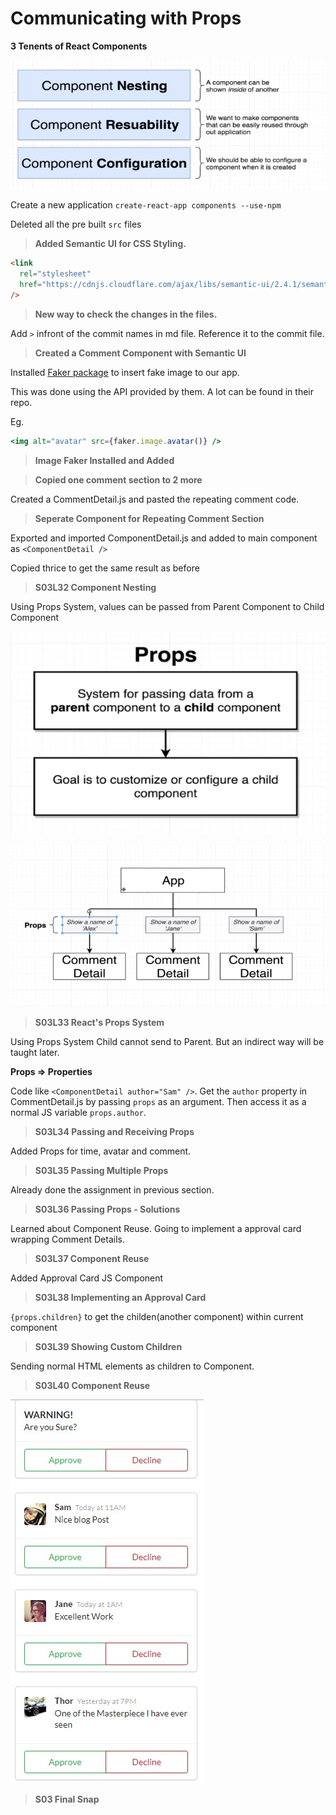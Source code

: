 # Communicating with Props

**3 Tenents of React Components**

![3 Tenents of React Components](../assets/MRR01.PNG)

Create a new application `create-react-app components --use-npm`

Deleted all the pre built `src` files

> **Added Semantic UI for CSS Styling.**

```html
<link
  rel="stylesheet"
  href="https://cdnjs.cloudflare.com/ajax/libs/semantic-ui/2.4.1/semantic.min.css"
/>
```

> **New way to check the changes in the files.**

Add `>` infront of the commit names in md file. Reference it to the commit file.

> **Created a Comment Component with Semantic UI**

Installed [Faker package](https://github.com/marak/Faker.js/) to insert fake image to our app.

This was done using the API provided by them. A lot can be found in their repo.

Eg.

```jsx
<img alt="avatar" src={faker.image.avatar()} />
```

> **Image Faker Installed and Added**

> **Copied one comment section to 2 more**

Created a CommentDetail.js and pasted the repeating comment code.

> **Seperate Component for Repeating Comment Section**

Exported and imported ComponentDetail.js and added to main component as `<ComponentDetail />`

Copied thrice to get the same result as before

> **S03L32 Component Nesting**

Using Props System, values can be passed from Parent Component to Child Component

![3 Tenents of React Components](../assets/MRR02.PNG)

![3 Tenents of React Components](../assets/MRR03.PNG)

> **S03L33 React's Props System**

Using Props System Child cannot send to Parent. But an indirect way will be taught later.

**Props => Properties**

Code like `<ComponentDetail author="Sam" />`.
Get the `author` property in CommentDetail.js by passing `props` as an argument.
Then access it as a normal JS variable `props.author`.

> **S03L34 Passing and Receiving Props**

Added Props for time, avatar and comment.

> **S03L35 Passing Multiple Props**

Already done the assignment in previous section.

> **S03L36 Passing Props - Solutions**

Learned about Component Reuse.
Going to implement a approval card wrapping Comment Details.

> **S03L37 Component Reuse**

Added Approval Card JS Component

> **S03L38 Implementing an Approval Card**

`{props.children}` to get the childen(another component) within current component

> **S03L39 Showing Custom Children**

Sending normal HTML elements as children to Component.

> **S03L40 Component Reuse**

![Final Snap](../assets/MRR04.jpg)

> **S03 Final Snap**
